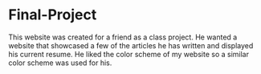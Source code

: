 # Final-Project
This website was created for a friend as a class project. He wanted a website that showcased a few of the articles he has written and displayed his current resume. He liked the color scheme of my website so a similar color scheme was used for his. 
